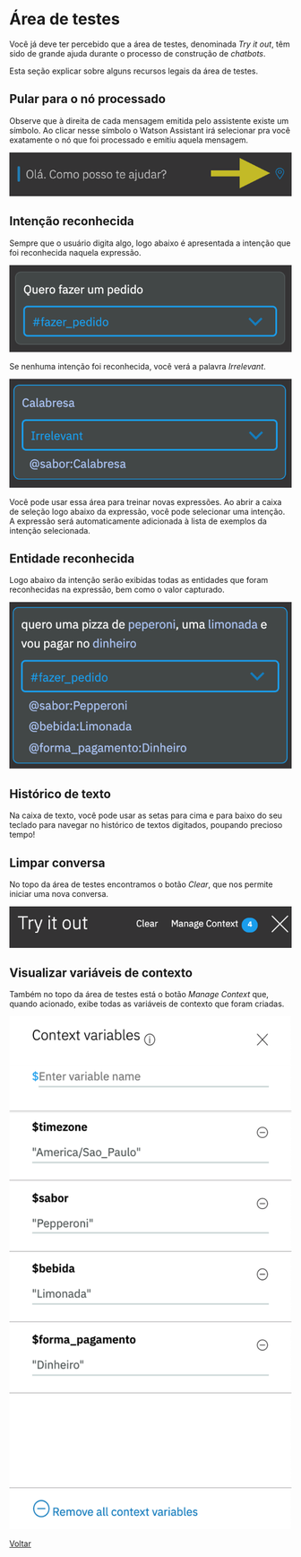 # Área de testes

Você já deve ter percebido que a área de testes, denominada *Try it out*, têm sido de grande ajuda durante o processo de construção de *chatbots*.

Esta seção explicar sobre alguns recursos legais da área de testes.

## Pular para o nó processado

Observe que à direita de cada mensagem emitida pelo assistente existe um símbolo. Ao clicar nesse símbolo o Watson Assistant irá selecionar pra você exatamente o nó que foi processado e emitiu aquela mensagem.

![](TryItGoTo.png)

## Intenção reconhecida

Sempre que o usuário digita algo, logo abaixo é apresentada a intenção que foi reconhecida naquela expressão.

![](TryItRecognizedIntent.png)

Se nenhuma intenção foi reconhecida, você verá a palavra *Irrelevant*.

![](TryItIrrelevantIntent.png)

Você pode usar essa área para treinar novas expressões. Ao abrir a caixa de seleção logo abaixo da expressão, você pode selecionar uma intenção. A expressão será automaticamente adicionada à lista de exemplos da intenção selecionada.

## Entidade reconhecida

Logo abaixo da intenção serão exibidas todas as entidades que foram reconhecidas na expressão, bem como o valor capturado.

![](TryItRecognizedEntities.png)

## Histórico de texto

Na caixa de texto, você pode usar as setas para cima e para baixo do seu teclado para navegar no histórico de textos digitados, poupando precioso tempo!

## Limpar conversa

No topo da área de testes encontramos o botão *Clear*, que nos permite iniciar uma nova conversa.

![](TryItOutClear.png)

## Visualizar variáveis de contexto

Também no topo da área de testes está o botão *Manage Context* que, quando acionado, exibe todas as variáveis de contexto que foram criadas.

![](TryItOutManageContext.png)

[Voltar](../)